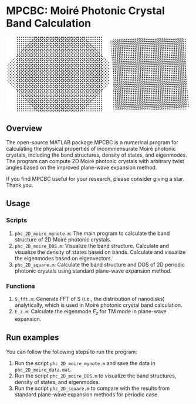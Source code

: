 # MPCBC: Moiré Photonic Crystal Band Calculation
![MoirePhC_schematic](/github_cover.png)

## Overview
The open-source MATLAB package MPCBC is a numerical program for calculating the physical properties of incommensurate Moiré photonic crystals, including the band structures, density of states, and eigenmodes. The program can compute 2D Moiré photonic crystals with arbitrary twist angles based on the improved plane-wave expansion method. 

If you find MPCBC useful for your research, please consider giving a star. Thank you.

## Usage
### Scripts
1. `phc_2D_moire_mynote.m`: The main program to calculate the band structure of 2D Moiré photonic crystals.
2. `phc_2D_moire_DOS.m`: Visualize the band structure. Calculate and visualize the density of states based on bands. Calculate and visualize the eigenmodes based on eigenvectors.
3. `phc_2D_square.m`: Calculate the band structure and DOS of 2D periodic photonic crystals using standard plane-wave expansion method.

### Functions
1. `S_fft.m`: Generate FFT of S (i.e., the distribution of nanodisks) analytically, which is used in Moiré photonic crystal band calculation.
2. `E_z.m`: Calculate the eigenmode $E_z$ for TM mode in plane-wave expansion.

## Run examples
You can follow the following steps to run the program:
1. Run the script `phc_2D_moire_mynote.m` and save the data in `phc_2D_moire_data.mat`.
2. Run the script `phc_2D_moire_DOS.m` to visualize the band structures, density of states, and eigenmodes.
3. Run the script `phc_2D_square.m` to compare with the results from standard plane-wave expansion methods for periodic case.

